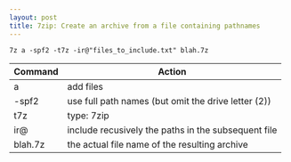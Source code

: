 ```yaml
---
layout: post
title: 7zip: Create an archive from a file containing pathnames
---
```


    7z a -spf2 -t7z -ir@"files_to_include.txt" blah.7z

| Command | Action |
|---------|--------|
|a |add files|
|   -spf2      |  use full path names (but omit the drive letter (2))      |
| t7z        | type: 7zip  |
| ir@ | include recusively the paths in the subsequent file       |
| blah.7z | the actual file name of the resulting archive       |
